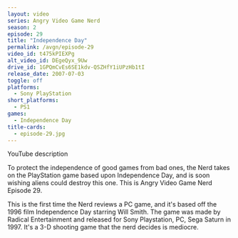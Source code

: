 ```yaml
---
layout: video
series: Angry Video Game Nerd
season: 2
episode: 29
title: "Independence Day"
permalink: /avgn/episode-29
video_id: t475kPIEXPg
alt_video_id: DEgeQyx_9Uw
drive_id: 1GPQmCvEs6SE1kdv-QSZHfY1iUPzHb1tI
release_date: 2007-07-03
toggle: off
platforms:
  - Sony PlayStation
short_platforms:
  - PS1
games:
  - Independence Day
title-cards:
  - episode-29.jpg
---
```


<p class="yt-description">YouTube description</p>

To protect the independence of good games from bad ones, the Nerd takes on the PlayStation game based upon Independence Day, and is soon wishing aliens could destroy this one. This is Angry Video Game Nerd Episode 29.

This is the first time the Nerd reviews a PC game, and it's based off the 1996 film Independence Day starring Will Smith. The game was made by Radical Entertainment and released for Sony Playstation, PC, Sega Saturn in 1997. It's a 3-D shooting game that the nerd decides is mediocre.